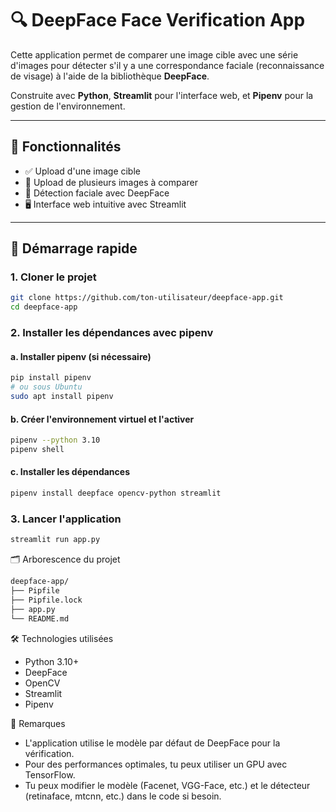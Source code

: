 # 🔍 DeepFace Face Verification App

Cette application permet de comparer une image cible avec une série d'images pour détecter s'il y a une correspondance faciale (reconnaissance de visage) à l'aide de la bibliothèque **DeepFace**.

Construite avec **Python**, **Streamlit** pour l'interface web, et **Pipenv** pour la gestion de l'environnement.

---

## 📸 Fonctionnalités

- ✅ Upload d'une image cible
- 📁 Upload de plusieurs images à comparer
- 🧠 Détection faciale avec DeepFace
- 🖥️ Interface web intuitive avec Streamlit

---

## 🚀 Démarrage rapide

### 1. Cloner le projet

```bash
git clone https://github.com/ton-utilisateur/deepface-app.git
cd deepface-app
```

### 2. Installer les dépendances avec pipenv

#### a. Installer pipenv (si nécessaire)

```bash
pip install pipenv
# ou sous Ubuntu
sudo apt install pipenv
```

#### b. Créer l'environnement virtuel et l'activer

```bash
pipenv --python 3.10
pipenv shell
```

#### c. Installer les dépendances

```bash
pipenv install deepface opencv-python streamlit

```

### 3. Lancer l'application

```bash
streamlit run app.py
```

🗂️ Arborescence du projet

```bash
deepface-app/
├── Pipfile
├── Pipfile.lock
├── app.py
└── README.md
```

🛠️ Technologies utilisées

- Python 3.10+
- DeepFace
- OpenCV
- Streamlit
- Pipenv

📌 Remarques

- L'application utilise le modèle par défaut de DeepFace pour la vérification.
- Pour des performances optimales, tu peux utiliser un GPU avec TensorFlow.
- Tu peux modifier le modèle (Facenet, VGG-Face, etc.) et le détecteur (retinaface, mtcnn, etc.) dans le code si besoin.
